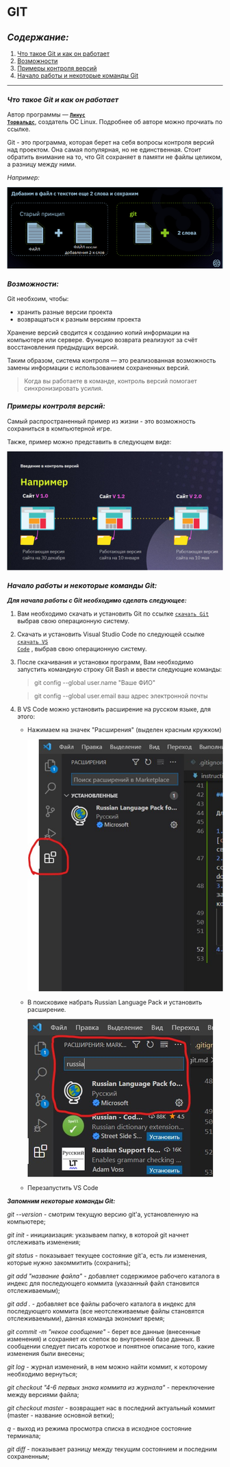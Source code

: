 # **GIT**

## _Содержание:_

1. [Что такое Git и как он работает](#что-такое-git-и-как-он-работает)
2. [Возможности](#возможности)
3. [Примеры контроля версий](#примеры-контроля-версий)
4. [Начало работы и некоторые команды Git](#начало-работы-и-некоторые-команды-git)
___

### *__Что такое Git и как он работает__*

Автор программы — **<code>[Линус Торвальдс](https://ru.wikipedia.org/wiki/Торвальдс,_Линус)</code>**, создатель ОС Linux. Подробнее об авторе можно прочиать по ссылке.

Git - это программа, которая берет на себя вопросы контроля версий над проектом. Она самая популярная, но не единственная. Стоит обратить внимание на то, что Git сохраняет в памяти не файлы целиком, а разницу между ними.

*Например:*

![Пример работы Git](example1.png)

### *__Возможности:__*

Git необхоим, чтобы:

* хранить разные версии проекта
* возвращаться к разным версиям проекта

Хранение версий сводится к созданию копий информации на компьютере или сервере. Функцию возврата реализуют за счёт восстановления предыдущих версий.

Таким образом, система контроля — это реализованная возможность замены информации с использованием сохраненных версий.

> Когда вы работаете в команде, контроль версий помогает синхронизировать усилия.

### *__Примеры контроля версий:__*

Самый распространенный пример из жизни - это возможность сохраниться в компьютерной игре.

Также, пример можно представить в следующем виде:

![Пример контроля версий](Example2.jpg)

### *__Начало работы и некоторые команды Git:__*

 *__Для начала работы с Git необходимо сделать следующее:__*

1. Вам необходимо скачать и установить Git по ссылке <code>[скачать Git](https://git-scm.com/downloads)</code> выбрав свою операционную систему.
2. Скачать и установить Visual Studio Code по следующей ссылке <code>[скачать VS Code](https://code.visualstudio.com/download)</code> , выбрав свою операционную систему.
3. После скачивания и установки программ, Вам необходимо запустить командную строку Git Bash и ввести следующие команды:
    > git config --global user.name "Ваше ФИО"

    > git config --global user.email ваш адрес электронной почты
4. В VS Code можно установить расширение на русском языке, для этого:

    * Нажимаем на значек "Расширения" (выделен красным кружком)


         ![Расширения](Screen1.jpg)

    * В поисковике набрать Russian Language Pack и установить расширение.

        ![Расширения](Screen2.jpg)

    * Перезапустить VS Code


*__Запомним некоторые команды Git:__*

*git --version* - смотрим текущую версию git'a, установленную на компьютере;

*git init* - инициаизация: указываем папку, в которой git начнет отслеживать изменения;

*git status* - показывает текущее состояние git'a, есть ли изменения, которые нужно закоммитить (сохранить);

*git add "название файла"* - добавляет содержимое рабочего каталога в индекс для последующего коммита (указанный файл становится отслеживаемым);

*git add .* - добавляет все файлы рабочего каталога в индекс для последующего коммита (все неотслеживаемые файлы становятся отслеживаемыми), данная команда экономит время;

*git commit -m "некое сообщение"* - берет все данные (внесенные изменения) и сохраняет их слепок во внутренней базе данных. В сообщении следует писать короткое и понятное описание того, какие изменения были внесены;

*git log* - журнал изменений, в нем можно найти коммит, к которому необходимо вернуться;

*git checkout "4-6 первых знака коммита из журнала"* - переключение между версиями файла;

*git checkout master* - возвращает нас в последний актуальный коммит (master - название основной ветки);

*q* - выход из режима просмотра списка в исходное состояние терминала;

*git diff* - показывает разницу между текущим состоянием и последним сохраненным;


